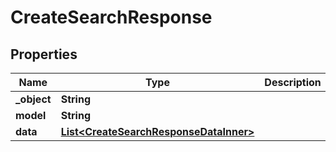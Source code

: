 

# CreateSearchResponse


## Properties

| Name | Type | Description | Notes |
|------------ | ------------- | ------------- | -------------|
|**_object** | **String** |  |  [optional] |
|**model** | **String** |  |  [optional] |
|**data** | [**List&lt;CreateSearchResponseDataInner&gt;**](CreateSearchResponseDataInner.md) |  |  [optional] |



